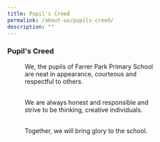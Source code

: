```yaml
---
title: Pupil's Creed
permalink: /about-us/pupils-creed/
description: ""
---
```

### Pupil's Creed 

<figure>We, the pupils of Farrer Park Primary School<br> are neat in appearance, courteous and<br>respectful to others.<br><br>

  

We are always honest and responsible and<br> strive to be thinking, creative individuals.<br><br>

  

Together, we will bring glory to the school.</figure>